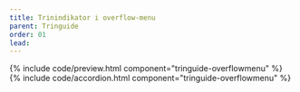 ```yaml
---
title: Trinindikator i overflow-menu
parent: Tringuide
order: 01
lead: 
---
```

{% include code/preview.html component="tringuide-overflowmenu" %}
{% include code/accordion.html component="tringuide-overflowmenu" %}
